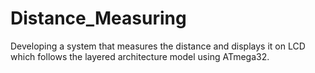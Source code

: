 # Distance_Measuring
Developing a system that measures the distance and displays it on LCD which follows the layered architecture model using ATmega32.
